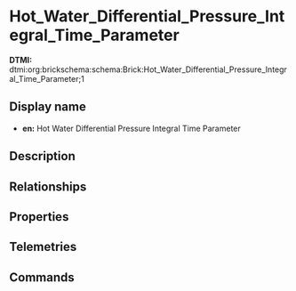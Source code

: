 # Hot_Water_Differential_Pressure_Integral_Time_Parameter
**DTMI:** dtmi:org:brickschema:schema:Brick:Hot_Water_Differential_Pressure_Integral_Time_Parameter;1
## Display name
- **en:** Hot Water Differential Pressure Integral Time Parameter
## Description
## Relationships
## Properties
## Telemetries
## Commands
